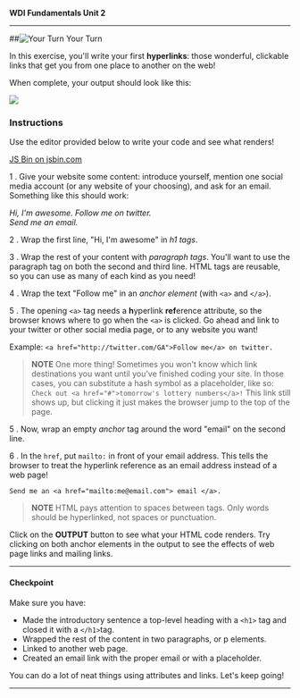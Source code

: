 **WDI Fundamentals Unit 2**

---

##![Your Turn](../assets/exercise.png) Your Turn

In this exercise, you'll write your first **hyperlinks**: those wonderful, clickable links that get you from one place to another on the web!

When complete, your output should look like this:

![](../assets/elkwebdesign/hyperlinks.png)


### Instructions

Use the editor provided below to write your code and see what renders!

<a class="jsbin-embed" href="https://jsbin.com/vuquwe/embed?htmlheight=600px">JS Bin on jsbin.com</a><script src="https://static.jsbin.com/js/embed.min.js?3.35.12"></script>


1 . Give your website some content: introduce yourself, mention one social media account (or any website of your choosing), and ask for an email. Something like this should work:

*Hi, I'm awesome.
Follow me on twitter.  
Send me an email.*

2 . Wrap the first line, "Hi, I'm awesome" in *h1 tags*.

3 . Wrap the rest of your content with *paragraph tags*. You'll want to use the paragraph tag on both the second and third line. HTML tags are reusable, so you can use as many of each kind as you need!

4 . Wrap the text "Follow me" in an *anchor element* (with `<a>` and `</a>`).

5 . The opening `<a>` tag needs a <strong>h</strong>yperlink <strong>ref</strong>erence attribute, so the browser knows where to go when the `<a>` is clicked. Go ahead and link to your twitter or other social media page, or to any website you want!

Example:
`<a href="http://twitter.com/GA">Follow me</a> on twitter.`

> **NOTE** One more thing! Sometimes you won't know which link destinations you want until you've finished coding your site. In those cases, you can substitute a hash symbol as a placeholder, like so: `Check out <a href="#">tomorrow's lottery numbers</a>!` This link still shows up, but clicking it just makes the browser jump to the top of the page.

5 . Now, wrap an empty *anchor* tag around the word "email" on the second line.

6 . In the `href`, put `mailto:` in front of your email address. This tells the browser to treat the hyperlink reference as an email address instead of a web page!

`Send me an <a href="mailto:me@email.com"> email </a>.`

> **NOTE** HTML pays attention to spaces between tags. Only words should be hyperlinked, not spaces or punctuation.



Click on the **OUTPUT** button to see what your HTML code renders. Try clicking on both anchor elements in the output to see the effects of web page links and mailing links.

---


#### Checkpoint

Make sure you have:

- Made the introductory sentence a top-level heading with a `<h1>` tag and closed it with a `</h1>`tag.
- Wrapped the rest of the content in two paragraphs, or p elements.
- Linked to another web page.
- Created an email link with the proper email or with a  placeholder.


You can do a lot of neat things using attributes and links. Let's keep going!

---

